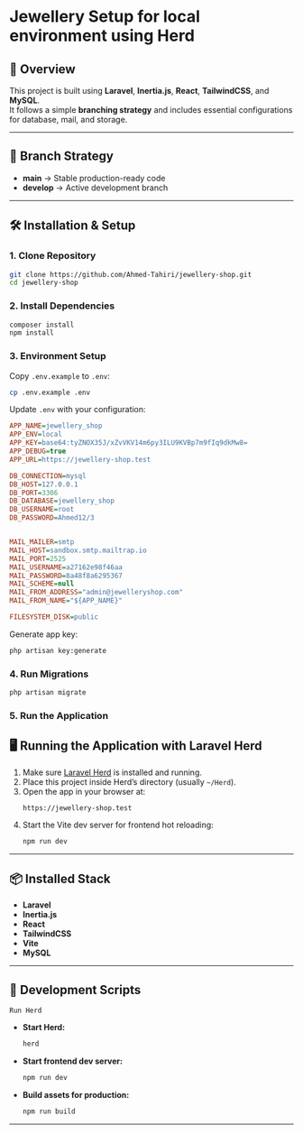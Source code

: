 # Jewellery Setup for local environment using Herd

## 📌 Overview

This project is built using **Laravel**, **Inertia.js**, **React**, **TailwindCSS**, and **MySQL**.  
It follows a simple **branching strategy** and includes essential configurations for database, mail, and storage.

---

## 🔀 Branch Strategy

-   **main** → Stable production-ready code
-   **develop** → Active development branch

---

## 🛠️ Installation & Setup

### 1. Clone Repository

```bash
git clone https://github.com/Ahmed-Tahiri/jewellery-shop.git
cd jewellery-shop
```

### 2. Install Dependencies

```bash
composer install
npm install
```

### 3. Environment Setup

Copy `.env.example` to `.env`:

```bash
cp .env.example .env
```

Update `.env` with your configuration:

```ini
APP_NAME=jewellery_shop
APP_ENV=local
APP_KEY=base64:tyZNOX35J/xZvVKV14m6py3ILU9KVBp7m9fIq9dkMw8=
APP_DEBUG=true
APP_URL=https://jewellery-shop.test

DB_CONNECTION=mysql
DB_HOST=127.0.0.1
DB_PORT=3306
DB_DATABASE=jewellery_shop
DB_USERNAME=root
DB_PASSWORD=Ahmed12/3


MAIL_MAILER=smtp
MAIL_HOST=sandbox.smtp.mailtrap.io
MAIL_PORT=2525
MAIL_USERNAME=a27162e98f46aa
MAIL_PASSWORD=8a48f8a6295367
MAIL_SCHEME=null
MAIL_FROM_ADDRESS="admin@jewelleryshop.com"
MAIL_FROM_NAME="${APP_NAME}"

FILESYSTEM_DISK=public
```

Generate app key:

```bash
php artisan key:generate
```

### 4. Run Migrations

```bash
php artisan migrate
```

### 5. Run the Application

## 🖥️ Running the Application with Laravel Herd

1. Make sure [Laravel Herd](https://laravel.com/docs/herd) is installed and running.
2. Place this project inside Herd’s directory (usually `~/Herd`).
3. Open the app in your browser at:
    ```
    https://jewellery-shop.test
    ```
4. Start the Vite dev server for frontend hot reloading:
    ```bash
    npm run dev
    ```

---

## 📦 Installed Stack

-   **Laravel**
-   **Inertia.js**
-   **React**
-   **TailwindCSS**
-   **Vite**
-   **MySQL**

---

## 🚀 Development Scripts

    Run Herd

-   **Start Herd:**
    ```bash
    herd
    ```
-   **Start frontend dev server:**
    ```bash
    npm run dev
    ```
-   **Build assets for production:**
    ```bash
    npm run build
    ```

---
